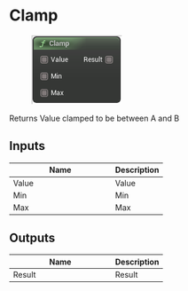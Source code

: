 # Clamp

<div align="left" data-full-width="false">

<figure><img src="../../../../api/Math/Misc/Clamp.png" alt=""><figcaption></figcaption></figure>

</div>

Returns Value clamped to be between A and B

## Inputs

<table><thead><tr><th width="170">Name</th><th>Description</th></tr></thead><tbody><tr><td>Value</td><td>Value</td></tr><tr><td>Min</td><td>Min</td></tr><tr><td>Max</td><td>Max</td></tr></tbody></table>

## Outputs

<table><thead><tr><th width="170">Name</th><th>Description</th></tr></thead><tbody><tr><td>Result</td><td>Result</td></tr></tbody></table>
